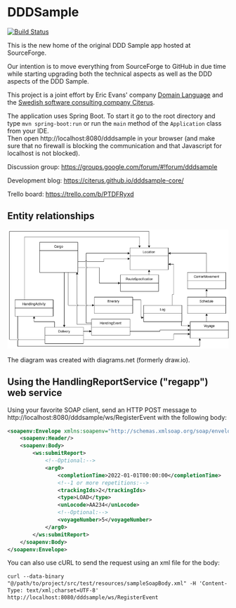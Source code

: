 # DDDSample
[![Build Status](https://travis-ci.org/citerus/dddsample-core.svg?branch=master)](https://travis-ci.org/citerus/dddsample-core)

This is the new home of the original DDD Sample app hosted at SourceForge. 

Our intention is to move everything from SourceForge to GitHub in due time while starting upgrading both the technical aspects as well as the DDD aspects of the DDD Sample.

This project is a joint effort by Eric Evans' company [Domain Language](https://www.domainlanguage.com/) and the [Swedish software consulting company Citerus](https://www.citerus.se/).

The application uses Spring Boot. To start it go to the root directory and type `mvn spring-boot:run` or run the `main` method of the `Application` class from your IDE.  
Then open http://localhost:8080/dddsample in your browser (and make sure that no firewall is blocking the communication and that Javascript for localhost is not blocked).

Discussion group: https://groups.google.com/forum/#!forum/dddsample

Development blog: https://citerus.github.io/dddsample-core/

Trello board: https://trello.com/b/PTDFRyxd

## Entity relationships

![](./dddsample.drawio.png)

The diagram was created with diagrams.net (formerly draw.io).

## Using the HandlingReportService ("regapp") web service

Using your favorite SOAP client, send an HTTP POST message to http://localhost:8080/dddsample/ws/RegisterEvent with the following body:

```xml
<soapenv:Envelope xmlns:soapenv="http://schemas.xmlsoap.org/soap/envelope/" xmlns:ws="http://ws.handling.interfaces.dddsample.citerus.se/">
    <soapenv:Header/>
    <soapenv:Body>
        <ws:submitReport>
            <!--Optional:-->
            <arg0>
                <completionTime>2022-01-01T00:00:00</completionTime>
                <!--1 or more repetitions:-->
                <trackingIds>2</trackingIds>
                <type>LOAD</type>
                <unLocode>AA234</unLocode>
                <!--Optional:-->
                <voyageNumber>5</voyageNumber>
            </arg0>
        </ws:submitReport>
    </soapenv:Body>
</soapenv:Envelope>
```

You can also use cURL to send the request using an xml file for the body:

    curl --data-binary "@/path/to/project/src/test/resources/sampleSoapBody.xml" -H 'Content-Type: text/xml;charset=UTF-8' http://localhost:8080/dddsample/ws/RegisterEvent
